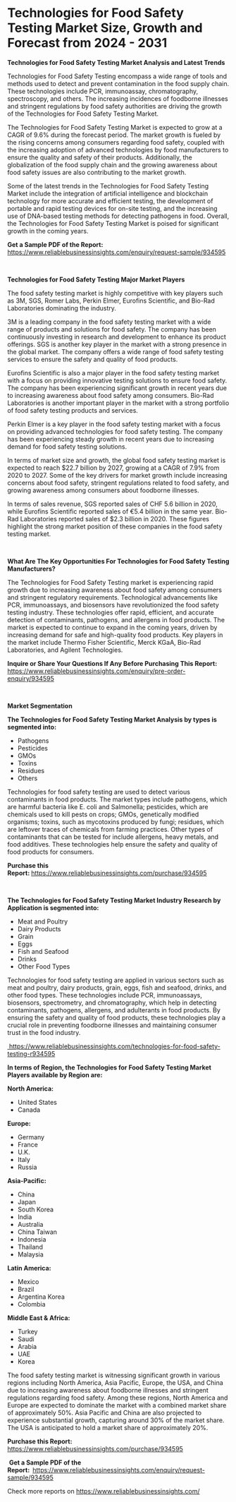 <p><h1>Technologies for Food Safety Testing Market Size, Growth and Forecast from 2024 - 2031</h1></p><p><strong>Technologies for Food Safety Testing Market Analysis and Latest Trends</strong></p>
<p><p>Technologies for Food Safety Testing encompass a wide range of tools and methods used to detect and prevent contamination in the food supply chain. These technologies include PCR, immunoassay, chromatography, spectroscopy, and others. The increasing incidences of foodborne illnesses and stringent regulations by food safety authorities are driving the growth of the Technologies for Food Safety Testing Market.</p><p>The Technologies for Food Safety Testing Market is expected to grow at a CAGR of 9.6% during the forecast period. The market growth is fueled by the rising concerns among consumers regarding food safety, coupled with the increasing adoption of advanced technologies by food manufacturers to ensure the quality and safety of their products. Additionally, the globalization of the food supply chain and the growing awareness about food safety issues are also contributing to the market growth.</p><p>Some of the latest trends in the Technologies for Food Safety Testing Market include the integration of artificial intelligence and blockchain technology for more accurate and efficient testing, the development of portable and rapid testing devices for on-site testing, and the increasing use of DNA-based testing methods for detecting pathogens in food. Overall, the Technologies for Food Safety Testing Market is poised for significant growth in the coming years.</p></p>
<p><strong>Get a Sample PDF of the Report:&nbsp;</strong> <a href="https://www.reliablebusinessinsights.com/enquiry/request-sample/934595">https://www.reliablebusinessinsights.com/enquiry/request-sample/934595</a></p>
<p>&nbsp;</p>
<p><strong>Technologies for Food Safety Testing Major Market Players</strong></p>
<p><p>The food safety testing market is highly competitive with key players such as 3M, SGS, Romer Labs, Perkin Elmer, Eurofins Scientific, and Bio-Rad Laboratories dominating the industry. </p><p>3M is a leading company in the food safety testing market with a wide range of products and solutions for food safety. The company has been continuously investing in research and development to enhance its product offerings. SGS is another key player in the market with a strong presence in the global market. The company offers a wide range of food safety testing services to ensure the safety and quality of food products.</p><p>Eurofins Scientific is also a major player in the food safety testing market with a focus on providing innovative testing solutions to ensure food safety. The company has been experiencing significant growth in recent years due to increasing awareness about food safety among consumers. Bio-Rad Laboratories is another important player in the market with a strong portfolio of food safety testing products and services.</p><p>Perkin Elmer is a key player in the food safety testing market with a focus on providing advanced technologies for food safety testing. The company has been experiencing steady growth in recent years due to increasing demand for food safety testing solutions.</p><p>In terms of market size and growth, the global food safety testing market is expected to reach $22.7 billion by 2027, growing at a CAGR of 7.9% from 2020 to 2027. Some of the key drivers for market growth include increasing concerns about food safety, stringent regulations related to food safety, and growing awareness among consumers about foodborne illnesses.</p><p>In terms of sales revenue, SGS reported sales of CHF 5.6 billion in 2020, while Eurofins Scientific reported sales of €5.4 billion in the same year. Bio-Rad Laboratories reported sales of $2.3 billion in 2020. These figures highlight the strong market position of these companies in the food safety testing market.</p></p>
<p>&nbsp;</p>
<p><strong>What Are The Key Opportunities For Technologies for Food Safety Testing Manufacturers?</strong></p>
<p><p>The Technologies for Food Safety Testing market is experiencing rapid growth due to increasing awareness about food safety among consumers and stringent regulatory requirements. Technological advancements like PCR, immunoassays, and biosensors have revolutionized the food safety testing industry. These technologies offer rapid, efficient, and accurate detection of contaminants, pathogens, and allergens in food products. The market is expected to continue to expand in the coming years, driven by increasing demand for safe and high-quality food products. Key players in the market include Thermo Fisher Scientific, Merck KGaA, Bio-Rad Laboratories, and Agilent Technologies.</p></p>
<p><strong>Inquire or Share Your Questions If Any Before Purchasing This Report:</strong> <a href="https://www.reliablebusinessinsights.com/enquiry/pre-order-enquiry/934595">https://www.reliablebusinessinsights.com/enquiry/pre-order-enquiry/934595</a></p>
<p>&nbsp;</p>
<p><strong>Market Segmentation</strong></p>
<p><strong>The Technologies for Food Safety Testing Market Analysis by types is segmented into:</strong></p>
<p><ul><li>Pathogens</li><li>Pesticides</li><li>GMOs</li><li>Toxins</li><li>Residues</li><li>Others</li></ul></p>
<p><p>Technologies for food safety testing are used to detect various contaminants in food products. The market types include pathogens, which are harmful bacteria like E. coli and Salmonella; pesticides, which are chemicals used to kill pests on crops; GMOs, genetically modified organisms; toxins, such as mycotoxins produced by fungi; residues, which are leftover traces of chemicals from farming practices. Other types of contaminants that can be tested for include allergens, heavy metals, and food additives. These technologies help ensure the safety and quality of food products for consumers.</p></p>
<p><strong>Purchase this Report:&nbsp;</strong><a href="https://www.reliablebusinessinsights.com/purchase/934595">https://www.reliablebusinessinsights.com/purchase/934595</a></p>
<p>&nbsp;</p>
<p><strong>The Technologies for Food Safety Testing Market Industry Research by Application is segmented into:</strong></p>
<p><ul><li>Meat and Poultry</li><li>Dairy Products</li><li>Grain</li><li>Eggs</li><li>Fish and Seafood</li><li>Drinks</li><li>Other Food Types</li></ul></p>
<p><p>Technologies for food safety testing are applied in various sectors such as meat and poultry, dairy products, grain, eggs, fish and seafood, drinks, and other food types. These technologies include PCR, immunoassays, biosensors, spectrometry, and chromatography, which help in detecting contaminants, pathogens, allergens, and adulterants in food products. By ensuring the safety and quality of food products, these technologies play a crucial role in preventing foodborne illnesses and maintaining consumer trust in the food industry.</p></p>
<p><a href="https://www.reliablebusinessinsights.com/technologies-for-food-safety-testing-r934595">&nbsp;https://www.reliablebusinessinsights.com/technologies-for-food-safety-testing-r934595</a></p>
<p><strong>In terms of Region, the Technologies for Food Safety Testing Market Players available by Region are:</strong></p>
<p>
    <p> <strong> North America: </strong>
        <ul>
            <li>United States</li>
            <li>Canada</li>
        </ul>
        </p> 
    <p> <strong> Europe: </strong>
        <ul>
            <li>Germany</li>
            <li>France</li>
            <li>U.K.</li>
            <li>Italy</li>
            <li>Russia</li>
        </ul>
        </p> 
    <p> <strong> Asia-Pacific: </strong>
        <ul>
            <li>China</li>
            <li>Japan</li>
            <li>South Korea</li>
            <li>India</li>
            <li>Australia</li>
            <li>China Taiwan</li>
            <li>Indonesia</li>
            <li>Thailand</li>
            <li>Malaysia</li>
        </ul>
        </p> 
    <p> <strong> Latin America: </strong>
        <ul>
            <li>Mexico</li>
            <li>Brazil</li>
            <li>Argentina Korea</li>
            <li>Colombia</li>
        </ul>
        </p> 
    <p> <strong> Middle East & Africa: </strong>
        <ul>
            <li>Turkey</li>
            <li>Saudi</li>
            <li>Arabia</li>
            <li>UAE</li>
            <li>Korea</li>
        </ul>
    </p>
    </p>
<p><p>The food safety testing market is witnessing significant growth in various regions including North America, Asia Pacific, Europe, the USA, and China due to increasing awareness about foodborne illnesses and stringent regulations regarding food safety. Among these regions, North America and Europe are expected to dominate the market with a combined market share of approximately 50%. Asia Pacific and China are also projected to experience substantial growth, capturing around 30% of the market share. The USA is anticipated to hold a market share of approximately 20%.</p></p>
<p><strong>Purchase this Report: </strong><a href="https://www.reliablebusinessinsights.com/purchase/934595">https://www.reliablebusinessinsights.com/purchase/934595</a></p>
<p>&nbsp;<strong>Get a Sample PDF of the Report:&nbsp;&nbsp;</strong><a href="https://www.reliablebusinessinsights.com/enquiry/request-sample/934595">https://www.reliablebusinessinsights.com/enquiry/request-sample/934595</a></p>
<p><strong></strong></p>
<p>Check more reports on <a href="https://www.reliablebusinessinsights.com/">https://www.reliablebusinessinsights.com/</a></p>
